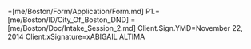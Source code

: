 =[me/Boston/Form/Application/Form.md]
P1.=[me/Boston/ID/City_Of_Boston_DND]
=[me/Boston/Doc/Intake_Session_2.md]
Client.Sign.YMD=November 22, 2014
Client.xSignature=xABIGAIL  ALTIMA
